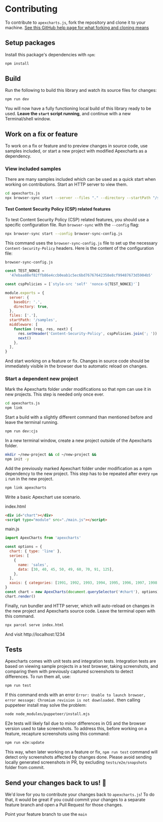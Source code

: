 # Contributing

To contribute to `apexcharts.js`, fork the repository and clone it to your machine. [See this GitHub help page for what forking and cloning means](https://help.github.com/articles/fork-a-repo/)

## Setup packages

Install this package's dependencies with `npm`:

```sh
npm install
```

## Build

Run the following to build this library and watch its source files for changes:

```sh
npm run dev
```

You will now have a fully functioning local build of this library ready to be used. **Leave the `start` script running**, and continue with a new Terminal/shell window.

## Work on a fix or feature

To work on a fix or feature and to preview changes in source code, use samples included, or start a new project with modified Apexcharts as a dependency.

### View included samples

There are many samples included which can be used as a quick start when working on contributions. Start an HTTP server to view them.

```bash
cd apexcharts.js
npx browser-sync start --server --files "." --directory --startPath "/samples"
```

#### Test Content Security Policy (CSP) related features

To test Content Security Policy (CSP) related features, you should use a specific configuration file. Run `browser-sync` with the `--config` flag:

```bash
npx browser-sync start --config browser-sync-config.js
```

This command uses the `browser-sync-config.js` file to set up the necessary `Content-Security-Policy` headers. Here is the content of the configuration file:

`browser-sync-config.js`

```js
const TEST_NONCE =
  '47ebaa88ef82ffb86e4ccb0eab1c5ec6bd76767642358e8cf99487673d5904b5'

const cspPolicies = [`style-src 'self' 'nonce-${TEST_NONCE}'`]

module.exports = {
  server: {
    baseDir: '.',
    directory: true,
  },
  files: ['.'],
  startPath: '/samples',
  middleware: [
    function (req, res, next) {
      res.setHeader('Content-Security-Policy', cspPolicies.join('; '))
      next()
    },
  ],
}
```

And start working on a feature or fix. Changes in source code should be immediately visible in the browser due to automatic reload on changes.

### Start a dependent new project

Mark the Apexcharts folder under modifications so that npm can use it in new projects. This step is needed only once ever.

```bash
cd apexcharts.js
npm link
```

Start a build with a slightly different command than mentioned before and leave the terminal running.

```bash
npm run dev:cjs
```

In a new terminal window, create a new project outside of the Apexcharts folder.

```bash
mkdir ~/new-project && cd ~/new-project &&
npm init -y
```

Add the previously marked Apexchart folder under modification as a npm dependency to the new project. This step has to be repeated after every `npm i` run in the new project.

```bash
npm link apexcharts
```

Write a basic Apexchart use scenario.

index.html

```html
<div id="chart"></div>
<script type="module" src="./main.js"></script>
```

main.js

```js
import ApexCharts from 'apexcharts'

const options = {
  chart: { type: 'line' },
  series: [
    {
      name: 'sales',
      data: [30, 40, 45, 50, 49, 60, 70, 91, 125],
    },
  ],
  xaxis: { categories: [1991, 1992, 1993, 1994, 1995, 1996, 1997, 1998, 1999] },
}
const chart = new ApexCharts(document.querySelector('#chart'), options)
chart.render()
```

Finally, run bundler and HTTP server, which will auto-reload on changes in the new project and Apexcharts source code. Leave the terminal open with this command.

```bash
npx parcel serve index.html
```

And visit http://localhost:1234

## Tests

Apexcharts comes with unit tests and integration tests. Integration tests are based on viewing sample projects in a test browser, taking screenshots, and comparing them with previously captured screenshots to detect differences. To run them all, use:

```bash
npm run test
```

If this command ends with an error `Error: Unable to launch browser, error message: Chromium revision is not downloaded.` then calling puppeteer install may solve the problem:

```bash
node node_modules/puppeteer/install.mjs
```

E2e tests will likely fail due to minor differences in OS and the browser version used to take screenshots. To address this, before working on a feature, recapture screenshots using this command:

```bash
npm run e2e:update
```

This way, when later working on a feature or fix, `npm run test` command will detect only screenshots affected by changes done. Please avoid sending locally generated screenshots in PR, by excluding `tests/e2e/snapshots` folder from commit.

## Send your changes back to us! :revolving_hearts:

We'd love for you to contribute your changes back to `apexcharts.js`! To do that, it would be great if you could commit your changes to a separate feature branch and open a Pull Request for those changes.

Point your feature branch to use the `main`
